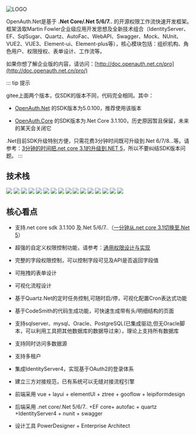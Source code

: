 ![LOGO](/logocore.png "1.png")

OpenAuth.Net是基于 **.Net Core/.Net 5/6/7..** 的开源权限工作流快速开发框架。框架汲取Martin Fowler企业级应用开发思想及全新技术组合（IdentityServer、EF、SqlSugar、Quartz、AutoFac、WebAPI、Swagger、Mock、NUnit、VUE2、VUE3、Element-ui、Element-plus等），核心模块包括：组织机构、角色用户、权限授权、表单设计、工作流等。

如果你想了解企业版的内容，请访问：[http://doc.openauth.net.cn/pro](http://doc.openauth.net.cn/pro/)

::: tip 提示

gitee上面两个版本，仅SDK的版本不同，代码完全相同。其中：

* [OpenAuth.Net](https://gitee.com/dotnetchina/OpenAuth.Net) 的SDK版本为5.0.100，推荐使用该版本

* [OpenAuth.Core](https://gitee.com/yubaolee/OpenAuth.Core) 的SDK版本为.Net Core 3.1.100，历史原因暂且保留，未来的某天会关闭它

.Net目前SDK升级特别方便，只需花费3分钟时间既可升级到.Net 6/7/8...等。请参考：[3分钟的时间把.net core 3.1的升级到.NET 5](https://www.cnblogs.com/yubaolee/p/Net3ToNet5.html)，所以不要纠结SDK版本问题。
:::


## 技术栈

![](https://img.shields.io/badge/release-2.0-blue) ![](https://img.shields.io/badge/.net%20core-3.1.100-blue) ![](https://img.shields.io/badge/.Net-5.0-blue) ![](https://img.shields.io/badge/IdentityServer4-3.0.1-blue) ![](https://img.shields.io/badge/quartz-3.0.7-blue) ![](https://img.shields.io/badge/Autofac-5.1.2-blue) ![](https://img.shields.io/badge/NUnit-3.12-blue) ![](https://img.shields.io/badge/SwaggerUI-OAS%203.0-blue) ![](https://img.shields.io/badge/Moq-4.13-blue) ![](https://img.shields.io/badge/log4net-2.0.8-blue) ![](https://img.shields.io/badge/AutoMapper-9.0-blue)
![](https://img.shields.io/badge/vue-2.6.10-brightgreen) ![](https://img.shields.io/badge/element--ui-2.10.1-brightgreen) ![](https://img.shields.io/badge/node-%3E%3D14.0-brightgreen) ![](https://img.shields.io/badge/npm-6.14-brightgreen) ![](https://img.shields.io/badge/layui-2.5.6-brightgreen)

## 核心看点

* 支持.net core sdk 3.1.100 及.Net 5/6/7..（[一分钟从.net core 3.1切换至.Net 5](https://www.cnblogs.com/yubaolee/p/Net3ToNet5.html)）

* 超强的自定义权限控制功能，请参考：[通用权限设计与实现](https://www.cnblogs.com/yubaolee/p/DataPrivilege.html)

* 完整的字段权限控制，可以控制字段可见及API是否返回字段值

* 可拖拽的表单设计  

* 可视化流程设计  

* 基于Quartz.Net的定时任务控制,可随时启/停，可视化配置Cron表达式功能

* 基于CodeSmith的代码生成功能，可快速生成带有头/明细结构的页面

* 支持sqlserver、mysql、Oracle、PostgreSQL(已集成驱动,但无Oracle脚本，可以利用工具把其他数据库的数据导过来），理论上支持所有数据库

* 支持同时访问多数据源

* 支持多租户

* 集成IdentityServer4，实现基于OAuth2的登录体系

* 建立三方对接规范，已有系统可以无缝对接流程引擎

* 前端采用 vue + layui + elementUI + ztree + gooflow + leipiformdesign

* 后端采用 .net core/.Net 5/6/7.. +EF core+ autofac + quartz +IdentityServer4 + nunit + swagger

* 设计工具 PowerDesigner + Enterprise Architect





